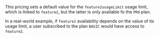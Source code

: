 This pricing sets a default value for the `feature2usageLimit` usage limit, which is linked to `feature2`, but the latter is only available fo the `PRO` plan.

In a real-world example, if `feature2` availability depends on the value of its usage limit, a user subscribed to the plan `BASIC` would have access to `feature2`.